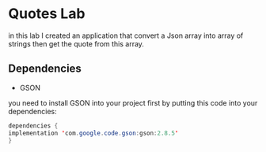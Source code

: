 # Quotes Lab

in this lab I created an application that convert a Json array into array of strings then get the quote from this array.

## Dependencies

* GSON

you need to install GSON into your project first by putting this code into your dependencies:

```java
dependencies {
implementation 'com.google.code.gson:gson:2.8.5'
}
```

